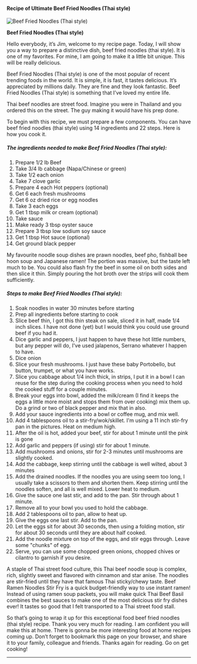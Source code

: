            

#### Recipe of Ultimate Beef Fried Noodles (Thai style)

![Beef Fried Noodles (Thai style)](https://img-global.cpcdn.com/recipes/6299292497608704/751x532cq70/beef-fried-noodles-thai-style-recipe-main-photo.jpg)

**Beef Fried Noodles (Thai style)**

Hello everybody, it’s Jim, welcome to my recipe page. Today, I will show you a way to prepare a distinctive dish, beef fried noodles (thai style). It is one of my favorites. For mine, I am going to make it a little bit unique. This will be really delicious.

Beef Fried Noodles (Thai style) is one of the most popular of recent trending foods in the world. It is simple, it is fast, it tastes delicious. It’s appreciated by millions daily. They are fine and they look fantastic. Beef Fried Noodles (Thai style) is something that I’ve loved my entire life.

Thai beef noodles are street food. Imagine you were in Thailand and you ordered this on the street. The guy making it would have his prep done.

To begin with this recipe, we must prepare a few components. You can have beef fried noodles (thai style) using 14 ingredients and 22 steps. Here is how you cook it.

##### The ingredients needed to make Beef Fried Noodles (Thai style):

1.  Prepare 1/2 lb Beef
2.  Take 3/4 lb cabbage (Napa/Chinese or green)
3.  Take 1/2 each onion
4.  Take 7 clove garlic
5.  Prepare 4 each Hot peppers (optional)
6.  Get 6 each fresh mushrooms
7.  Get 6 oz dried rice or egg noodles
8.  Take 3 each eggs
9.  Get 1 tbsp milk or cream (optional)
10.  Take sauce
11.  Make ready 3 tbsp oyster sauce
12.  Prepare 3 tbsp low sodium soy sauce
13.  Get 1 tbsp Hot sauce (optional)
14.  Get ground black pepper

My favourite noodle soup dishes are prawn noodles, beef pho, fishball bee hoon soup and Japanese ramen! The portion was massive, but the taste left much to be. You could also flash fry the beef in some oil on both sides and then slice it thin. Simply pouring the hot broth over the strips will cook them sufficiently.

##### Steps to make Beef Fried Noodles (Thai style):

1.  Soak noodles in water 30 minutes before starting
2.  Prep all ingredients before starting to cook
3.  Slice beef thin, I got this thin steak on sale, sliced it in half, made 1/4 inch slices. I have not done (yet) but I would think you could use ground beef if you had it.
4.  Dice garlic and peppers, I just happen to have these hot little numbers, but any pepper will do, I've used jalapenos, Serrano whatever I happen to have.
5.  Dice onion
6.  Slice your fresh mushrooms. I just have these baby Portobello, but button, trumpet, or what you have works.
7.  Slice you cabbage about 1/4 inch thick, in strips, I put it in a bowl I can reuse for the step during the cooking process when you need to hold the cooked stuff for a couple minutes.
8.  Break your eggs into bowl, added the milk/cream (I find it keeps the eggs a little more moist and stops them from over cooking) mix them up. Do a grind or two of black pepper and mix that in also.
9.  Add your sauce ingredients into a bowl or coffee mug, and mix well.
10.  Add 4 tablespoons oil to a stir-fry/wok/skillet. I'm using a 11 inch stir-fry pan in the pictures. Heat on medium high.
11.  After the oil is hot, added your beef, stir for about 1 minute until the pink is gone
12.  Add garlic and peppers (if using) stir for about 1 minute.
13.  Add mushrooms and onions, stir for 2-3 minutes until mushrooms are slightly cooked.
14.  Add the cabbage, keep stirring until the cabbage is well wilted, about 3 minutes
15.  Add the drained noodles. If the noodles you are using seem too long, I usually take a scissors to them and shorten them. Keep stirring until the noodles soften, and all is well mixed. Lower heat to medium.
16.  Give the sauce one last stir, and add to the pan. Stir through about 1 minute.
17.  Remove all to your bowl you used to hold the cabbage.
18.  Add 2 tablespoons oil to pan, allow to heat up.
19.  Give the eggs one last stir. Add to the pan.
20.  Let the eggs sit for about 30 seconds, then using a folding motion, stir for about 30 seconds until they are about half cooked.
21.  Add the noodle mixture on top of the eggs, and stir eggs through. Leave some "chunks" of egg.
22.  Serve, you can use some chopped green onions, chopped chives or cilantro to garnish if you desire.

A staple of Thai street food culture, this Thai beef noodle soup is complex, rich, slightly sweet and flavored with cinnamon and star anise. The noodles are stir-fried until they have that famous Thai sticky/chewy taste. Beef Ramen Noodles Stir Fry is a quick budget-friendly way to use instant ramen! Instead of using ramen soup packets, you will make quick Thai Beef Basil combines the best sauces to make one of the most delicious stir fry dishes ever! It tastes so good that I felt transported to a Thai street food stall.

So that’s going to wrap it up for this exceptional food beef fried noodles (thai style) recipe. Thank you very much for reading. I am confident you will make this at home. There is gonna be more interesting food at home recipes coming up. Don’t forget to bookmark this page on your browser, and share it to your family, colleague and friends. Thanks again for reading. Go on get cooking!

* * *